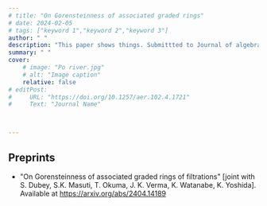 ```yaml
---
# title: "On Gorensteinness of associated graded rings" 
# date: 2024-02-05
# tags: ["keyword 1","keyword 2","keyword 3"]
author: " "
description: "This paper shows things. Submittted to Journal of algebra February 2024." 
summary: " " 
cover:
    # image: "Po river.jpg"
    # alt: "Image caption"
    relative: false
# editPost:
#     URL: "https://doi.org/10.1257/aer.102.4.1721"
#     Text: "Journal Name"



---
```

## Preprints
+ "On Gorensteinness of associated graded rings of filtrations" [joint with S. Dubey, S.K. Masuti, T. Okuma, J. K. Verma, K. Watanabe, K. Yoshida]. Available at https://arxiv.org/abs/2404.14189

<!-- ##### Download

+ https://arxiv.org/abs/2404.14189


---

##### Abstract
Let $(A, \mathfrak{m})$ be a Gorenstein local ring, and $\mathcal{F} =\(F_n \)_{n\in \mathbb{Z}}$ a Hilbert filtration. In this paper, we give a  criterion for Gorensteinness of the associated graded ring of $\mathcal{F}$ in terms of the Hilbert coefficients of  $\mathcal{F}$ in some cases. As a consequence we
recover and extend a result proved by Okuma, Watanabe and Yoshida. Further, we present ring-theoretic properties of the normal tangent cone of the maximal ideal of $A=S/(f)$ where $S=K \llbracket x_0,x_1,\ldots, x_m \rrbracket $ is a formal power series ring over an algebraically closed field $K$, and $f=x_0^a-g(x_1,\ldots,x_m)$, where $g$ is a polynomial with $g \in (x_1,\ldots,x_m)^b \setminus (x_1,\ldots,x_m)^{b+1}$, and $a,b, m$ are integers.
We show that the normal tangent cone $\overline{G}(\mathfrak{m})$ is Cohen-Macaulay if $A$ is normal and $a \le b$. Moreover, we give a criterion of the Gorensteinness of $\overline{G}(\mathfrak{m})$. 

--- -->
<!-- 
##### Citation

Author. Year. "Title." *Journal* Volume (Issue): First page–Last page. 

```BibTeX
@article{AAYY,
author = {Author},
doi = {paper_doi},
journal = {Journal},
number = {Issue},
pages = {XXX--YYY},
title ={Title},
volume = {Volume},
year = {Year}}
``` -->

<!-- --- -->

<!-- ##### Related material -->

<!-- + [Presentation slides](presentation1.pdf) -->


